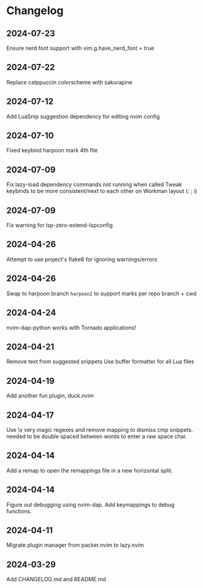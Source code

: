 # Changelog

## 2024-07-23

Ensure nerd font support with vim.g.have_nerd_font = true

## 2024-07-22

Replace catppuccin colorscheme with sakurapine

## 2024-07-12

Add LuaSnip suggestion dependency for editing nvim config

## 2024-07-10

Fixed keybind harpoon mark 4th file 

## 2024-07-09

Fix lazy-load dependency commands not running when called
Tweak keybinds to be more consistent/next to each other on Workman layout (: ; i)

## 2024-07-09

Fix warning for lsp-zero-extend-lspconfig

## 2024-04-26

Attempt to use project's flake8 for ignoring warnings/errors

## 2024-04-26

Swap to harpoon branch `harpoon2` to support marks per repo branch + cwd

## 2024-04-24

nvim-dap-python works with Tornado applications!

## 2024-04-21

Remove text from suggested snippets
Use buffer formatter for all Lua files

## 2024-04-19

Add another fun plugin, duck.nvim

## 2024-04-17

Use \v very magic regexes and remove <Space> mapping to dismiss cmp snippets.
<Space> needed to be double spaced between words to enter a raw space char.

## 2024-04-14

Add a remap to open the remappings file in a new horizontal split.

## 2024-04-14

Figure out debugging using nvim-dap. Add keymappings to debug functions.

## 2024-04-11

Migrate plugin manager from packer.nvim to lazy.nvim

## 2024-03-29

Add CHANGELOG.md and README.md
